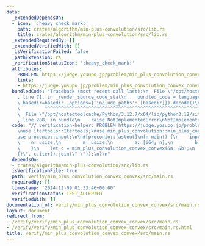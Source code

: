 ```yaml
---
data:
  _extendedDependsOn:
  - icon: ':heavy_check_mark:'
    path: crates/algorithm/min-plus-convolution/src/lib.rs
    title: crates/algorithm/min-plus-convolution/src/lib.rs
  _extendedRequiredBy: []
  _extendedVerifiedWith: []
  _isVerificationFailed: false
  _pathExtension: rs
  _verificationStatusIcon: ':heavy_check_mark:'
  attributes:
    PROBLEM: https://judge.yosupo.jp/problem/min_plus_convolution_convex_convex
    links:
    - https://judge.yosupo.jp/problem/min_plus_convolution_convex_convex
  bundledCode: "Traceback (most recent call last):\n  File \"/opt/hostedtoolcache/Python/3.12.7/x64/lib/python3.12/site-packages/onlinejudge_verify/documentation/build.py\"\
    , line 71, in _render_source_code_stat\n    bundled_code = language.bundle(stat.path,\
    \ basedir=basedir, options={'include_paths': [basedir]}).decode()\n          \
    \         ^^^^^^^^^^^^^^^^^^^^^^^^^^^^^^^^^^^^^^^^^^^^^^^^^^^^^^^^^^^^^^^^^^^^^^^^^^^^^^^^^\n\
    \  File \"/opt/hostedtoolcache/Python/3.12.7/x64/lib/python3.12/site-packages/onlinejudge_verify/languages/rust.py\"\
    , line 288, in bundle\n    raise NotImplementedError\nNotImplementedError\n"
  code: "// verification-helper: PROBLEM https://judge.yosupo.jp/problem/min_plus_convolution_convex_convex\n\
    \nuse itertools::Itertools;\nuse min_plus_convolution::min_plus_convolution_convex_convex;\n\
    use proconio::input;\n\n#[proconio::fastout]\nfn main() {\n    input! {\n    \
    \    n: usize,\n        m: usize,\n        a: [i64; n],\n        b: [i64; m],\n\
    \    }\n    let c = min_plus_convolution_convex_convex(&a, &b);\n    println!(\"\
    {}\", c.iter().join(\" \"));\n}\n"
  dependsOn:
  - crates/algorithm/min-plus-convolution/src/lib.rs
  isVerificationFile: true
  path: verify/min_plus_convolution_convex_convex/src/main.rs
  requiredBy: []
  timestamp: '2024-12-09 01:33:46+00:00'
  verificationStatus: TEST_ACCEPTED
  verifiedWith: []
documentation_of: verify/min_plus_convolution_convex_convex/src/main.rs
layout: document
redirect_from:
- /verify/verify/min_plus_convolution_convex_convex/src/main.rs
- /verify/verify/min_plus_convolution_convex_convex/src/main.rs.html
title: verify/min_plus_convolution_convex_convex/src/main.rs
---
```

